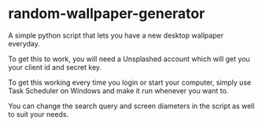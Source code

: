 # random-wallpaper-generator
A simple python script that lets you have a new desktop wallpaper everyday.

To get this to work, you will need a Unsplashed account which will get you your client id and secret key.

To get this working every time you login or start your computer, simply use Task Scheduler on Windows and make it run whenever you want to.

You can change the search query and screen diameters in the script as well to suit your needs.

